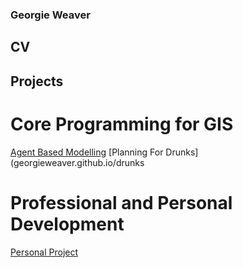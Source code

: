 
### Georgie Weaver

## CV

## Projects

# Core Programming for GIS
[Agent Based Modelling](georgieweaver.github.io/model)
[Planning For Drunks](georgieweaver.github.io/drunks 

# Professional and Personal Development
[Personal Project](georgieweaver.github.io/ppdproject)

